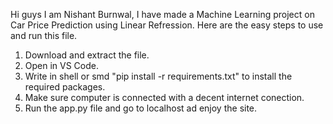 Hi guys I am Nishant Burnwal, I have made a Machine Learning project on Car Price Prediction using Linear Refression.
Here are the easy steps to use and run this file.
1. Download and extract the file.
2. Open in VS Code.
3. Write in shell or smd "pip install -r requirements.txt" to install the required packages.
4.  Make sure computer is connected with a decent internet conection.
5.  Run the app.py file and go to localhost ad enjoy the site.
